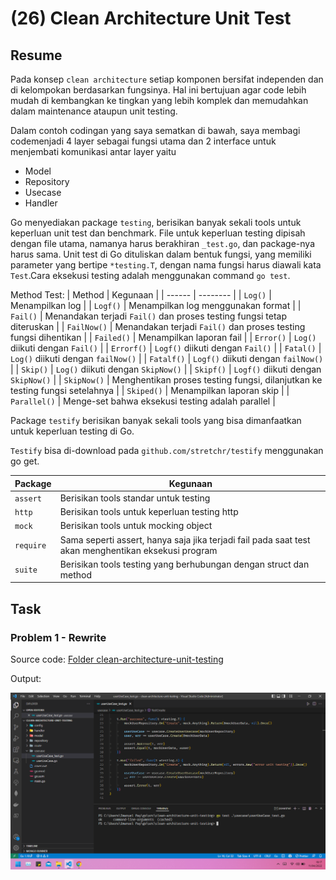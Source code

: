 # (26) Clean Architecture Unit Test

## Resume

Pada konsep `clean architecture` setiap komponen bersifat independen dan di kelompokan berdasarkan fungsinya. Hal ini bertujuan agar code lebih mudah di kembangkan ke tingkan yang lebih komplek dan memudahkan dalam maintenance ataupun unit testing.

Dalam contoh codingan yang saya sematkan di bawah, saya membagi codemenjadi 4 layer sebagai fungsi utama dan 2 interface untuk menjembati komunikasi antar layer yaitu

- Model
- Repository
- Usecase
- Handler

Go menyediakan package `testing`, berisikan banyak sekali tools untuk keperluan unit test dan benchmark. File untuk keperluan testing dipisah dengan file utama, namanya harus berakhiran `_test.go`, dan package-nya harus sama. Unit test di Go dituliskan dalam bentuk fungsi, yang memiliki parameter yang bertipe `*testing.T`, dengan nama fungsi harus diawali kata `Test`.Cara eksekusi testing adalah menggunakan command `go test`.

Method Test:
| Method | Kegunaan |
| ------ | -------- |
| `Log()` | Menampilkan log |
| `Logf()` | Menampilkan log menggunakan format |
| `Fail()` | Menandakan terjadi `Fail()` dan proses testing fungsi tetap diteruskan |
| `FailNow()` | Menandakan terjadi `Fail()` dan proses testing fungsi dihentikan |
| `Failed()` | Menampilkan laporan fail |
| `Error()` | `Log()` diikuti dengan `Fail()` |
| `Errorf()` | `Logf()` diikuti dengan `Fail()` |
| `Fatal()` | `Log()` diikuti dengan `failNow()` |
| `Fatalf()` | `Logf()` diikuti dengan `failNow()` |
| `Skip()` | `Log()` diikuti dengan `SkipNow()` |
| `Skipf()` | `Logf()` diikuti dengan `SkipNow()` |
| `SkipNow()` | Menghentikan proses testing fungsi, dilanjutkan ke testing fungsi setelahnya |
| `Skiped()` | Menampilkan laporan skip |
| `Parallel()` | Menge-set bahwa eksekusi testing adalah parallel |

Package `testify` berisikan banyak sekali tools yang bisa dimanfaatkan untuk keperluan testing di Go.

`Testify` bisa di-download pada `github.com/stretchr/testify` menggunakan go get.

| Package | Kegunaan |
| ------- | -------- |
| `assert` | Berisikan tools standar untuk testing |
| `http` | Berisikan tools untuk keperluan testing http |
| `mock` | Berisikan tools untuk mocking object
| `require` | Sama seperti assert, hanya saja jika terjadi fail pada saat test akan menghentikan eksekusi program |
| `suite` | Berisikan tools testing yang berhubungan dengan struct dan method |

## Task

### Problem 1 - Rewrite

Source code: [Folder clean-architecture-unit-testing](praktikum/clean-architecture-unit-testing/)

Output:

![part_1.png](screenshots/part_1.png)
